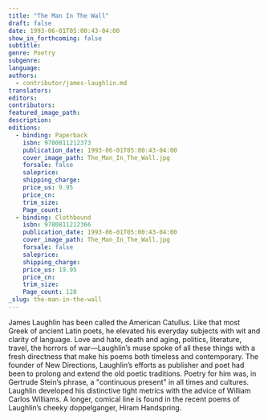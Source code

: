 ```yaml
---
title: "The Man In The Wall"
draft: false
date: 1993-06-01T05:00:43-04:00
show_in_forthcoming: false
subtitle:
genre: Poetry
subgenre:
language:
authors:
  - contributor/james-laughlin.md
translators:
editors:
contributors:
featured_image_path:
description:
editions:
  - binding: Paperback
    isbn: 9780811212373
    publication_date: 1993-06-01T05:00:43-04:00
    cover_image_path: The_Man_In_The_Wall.jpg
    forsale: false
    saleprice:
    shipping_charge:
    price_us: 9.95
    price_cn:
    trim_size:
    Page_count:
  - binding: Clothbound
    isbn: 9780811212366
    publication_date: 1993-06-01T05:00:43-04:00
    cover_image_path: The_Man_In_The_Wall.jpg
    forsale: false
    saleprice:
    shipping_charge:
    price_us: 19.95
    price_cn:
    trim_size:
    Page_count: 128
_slug: the-man-in-the-wall
---
```


James Laughlin has been called the American Catullus. Like that most Greek of ancient Latin poets, he elevated his everyday subjects with wit and clarity of language. Love and hate, death and aging, politics, literature, travel, the horrors of war––Laughlin’s muse spoke of all these things with a fresh directness that make his poems both timeless and contemporary. The founder of New Directions, Laughlin’s efforts as publisher and poet had been to prolong and extend the old poetic traditions. Poetry for him was, in Gertrude Stein’s phrase, a "continuous present" in all times and cultures. Laughlin developed his distinctive tight metrics with the advice of William Carlos Williams. A longer, comical line is found in the recent poems of Laughlin’s cheeky doppelganger, Hiram Handspring. 

